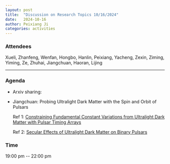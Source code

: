 ```yaml
---
layout: post
title:  "Discussion on Research Topics 10/16/2024"
date:   2024-10-16
author: Peixiang Ji
categories: activities
---
```


### Attendees

Xueli, Zhanfeng, Wenfan, Hongbo, Hanlin, Peixiang, Yacheng, Zexin, Ziming, Yiming, Ze, Zhuhai, Jiangchuan, Haoran, Lijing

---

### Agenda

- Arxiv sharing: 

- Jiangchuan: Probing Ultralight Dark Matter with the Spin and Orbit of Pulsars

  Ref 1: [Constraining Fundamental Constant Variations from Ultralight Dark Matter with Pulsar Timing Arrays](https://doi.org/10.1103/PhysRevD.106.035032)

  Ref 2: [Secular Effects of Ultralight Dark Matter on Binary Pulsars](https://doi.org/10.1103/PhysRevD.101.063016)
    
### Time

19:00 pm -- 22:00 pm

